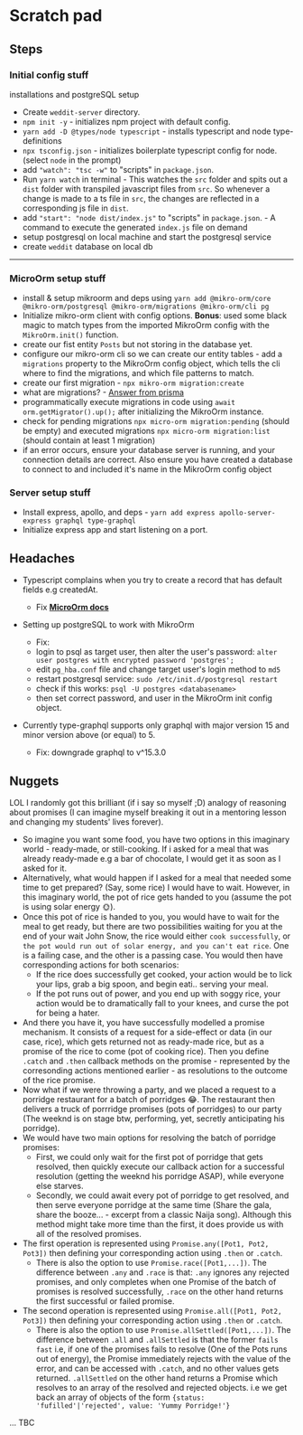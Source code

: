 # Scratch pad

## Steps

### Initial config stuff

installations and postgreSQL setup

- Create `weddit-server` directory.
- `npm init -y` - initializes npm project with default config.
- `yarn add -D @types/node typescript` - installs typescript and node type-definitions
- `npx tsconfig.json` - initializes boilerplate typescript config for node. (select `node` in the prompt)
- add `"watch": "tsc -w"` to "scripts" in `package.json`.
- Run `yarn watch` in terminal - This watches the `src` folder and spits out a `dist` folder with transpiled javascript files from `src`.
  So whenever a change is made to a ts file in `src`, the changes are reflected in a corresponding js file in `dist`.
- add `"start": "node dist/index.js"` to "scripts" in `package.json`. - A command to execute the generated `index.js` file on demand
- setup postgresql on local machine and start the postgresql service
- create `weddit` database on local db

---

### MicroOrm setup stuff

- install & setup mikroorm and deps using `yarn add @mikro-orm/core @mikro-orm/postgresql @mikro-orm/migrations @mikro-orm/cli pg`
- Initialize mikro-orm client with config options. **Bonus**: used some black magic to match types from the imported MikroOrm config with the `MikroOrm.init()` function.
- create our fist entity `Posts` but not storing in the database yet.
- configure our mikro-orm cli so we can create our entity tables - add a `migrations` property to the MikroOrm config object, which tells the cli where to find the migrations, and which file patterns to match.
- create our first migration - `npx mikro-orm migration:create`
- what are migrations? - [Answer from prisma](https://www.prisma.io/dataguide/types/relational/what-are-database-migrations)
- programmatically execute migrations in code using `await orm.getMigrator().up();` after initializing the MikroOrm instance.
- check for pending migrations `npx micro-orm migration:pending` (should be empty) and executed migrations `npx micro-orm migration:list` (should contain at least 1 migration)
- if an error occurs, ensure your database server is running, and your connection details are correct. Also ensure you have created a database to connect to and included it's name in the MikroOrm config object

### Server setup stuff

- Install express, apollo, and deps - `yarn add express apollo-server-express graphql type-graphql`
- Initialize express app and start listening on a port.

## Headaches

- Typescript complains when you try to create a record that has default fields e.g createdAt.

  - Fix **[MicroOrm docs](https://mikro-orm.io/docs/property-validation#properties-with-default-value)**

- Setting up postgreSQL to work with MikroOrm
  - Fix:
  - login to psql as target user, then alter the user's password: `alter user postgres with encrypted password 'postgres';`
  - edit `pg_hba.conf` file and change target user's login method to `md5`
  - restart postgresql service: `sudo /etc/init.d/postgresql restart`
  - check if this works: `psql -U postgres <databasename>`
  - then set correct password, and user in the MikroOrm init config object.

- Currently type-graphql supports only graphql with major version 15 and minor version above (or equal) to 5.
  - Fix: downgrade graphql to v^15.3.0

## Nuggets

LOL I randomly got this brilliant (if i say so myself ;D) analogy of reasoning about promises (I can imagine myself breaking it out in a mentoring lesson and changing my students' lives forever).

- So imagine you want some food, you have two options in this imaginary world - ready-made, or still-cooking. If i asked for a meal that was already ready-made e.g a bar of chocolate, I would get it as soon as I asked for it.
- Alternatively, what would happen if I asked for a meal that needed some time to get prepared? (Say, some rice) I would have to wait. However, in this imaginary world, the pot of rice gets handed to you (assume the pot is using solar energy 🌞).
- Once this pot of rice is handed to you, you would have to wait for the meal to get ready, but there are two possibilities waiting for you at the end of your wait John Snow, the rice would either `cook successfully`, or `the pot would run out of solar energy, and you can't eat rice`. One is a failing case, and the other is a passing case. You would then have corresponding actions for both scenarios:
  - If the rice does successfully get cooked, your action would be to lick your lips, grab a big spoon, and begin eati.. serving your meal.
  - If the pot runs out of power, and you end up with soggy rice, your action would be to dramatically fall to your knees, and curse the pot for being a hater.
- And there you have it, you have successfully modelled a promise mechanism. It consists of a request for a side-effect or data (in our case, rice), which gets returned not as ready-made rice, but as a promise of the rice to come (pot of cooking rice). Then you define `.catch` and `.then` callback methods on the promise - represented by the corresonding actions mentioned earlier - as resolutions to the outcome of the rice promise.
- Now what if we were throwing a party, and we placed a request to a porridge restaurant for a batch of porridges 😂. The restaurant then delivers a truck of porrridge promises (pots of porridges) to our party (The weeknd is on stage btw, performing, yet, secretly anticipating his porridge).
- We would have two main options for resolving the batch of porridge promises:
  - First, we could only wait for the first pot of porridge that gets resolved, then quickly execute our callback action for a successful resolution (getting the weeknd his porridge ASAP), while everyone else starves.
  - Secondly, we could await every pot of porridge to get resolved, and then serve everyone porridge at the same time (Share the gala, share the booze... - excerpt from a classic Naija song). Although this method might take more time than the first, it does provide us with all of the resolved promises.
- The first operation is represented using `Promise.any([Pot1, Pot2, Pot3])` then defining your corresponding action using `.then` or `.catch`.
  - There is also the option to use `Promise.race([Pot1,...])`. The difference between `.any` and `.race` is that: `.any` ignores any rejected promises, and only completes when one Promise of the batch of promises is resolved successfully, `.race` on the other hand returns the first successful or failed promise.
- The second operation is represented using `Promise.all([Pot1, Pot2, Pot3])` then defining your corresponding action using `.then` or `.catch`.
  - There is also the option to use `Promise.allSettled([Pot1,...])`. The difference between `.all` and `.allSettled` is that the former `fails fast` i.e, if one of the promises fails to resolve (One of the Pots runs out of energy), the Promise immediately rejects with the value of the error, and can be accessed with `.catch`, and no other values gets returned. `.allSettled` on the other hand returns a Promise which resolves to an array of the resolved and rejected objects. i.e we get back an array of objects of the form `{status: 'fufilled'|'rejected', value: 'Yummy Porridge!'}`

... TBC
